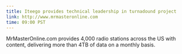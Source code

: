 ```yaml
---
title: Iteego provides technical leadership in turnadound project
link: http://www.mrmasteronline.com
time: 09:00 PST
---
```

MrMasterOnline.com provides 4,000 radio stations across the US with content, delivering more than 4TB of data on a monthly basis.
